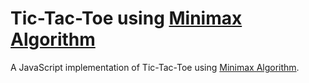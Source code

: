 # Tic-Tac-Toe using [Minimax Algorithm](https://en.wikipedia.org/wiki/Minimax)

A JavaScript implementation of Tic-Tac-Toe using [Minimax Algorithm](https://en.wikipedia.org/wiki/Minimax).
